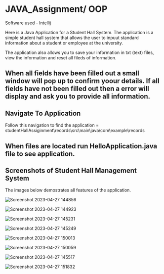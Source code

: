 # JAVA_Assignment/ OOP

Software used - Intellij

Here is a Java Application for a Student Hall System. The application is a simple student hall system that allows the user to inpuut standard information about a student or employee at the university. 

The application also allows you to save your information in txt (text) files, view the information and reset all fileds of information. 

When all fields have been filled out a small window will pop up to confirm yoour details. If all fields have not been filled out then a error will display and ask you to provide all information. 
--------------------------------------------------------------------------------------------------------------------------------------------------------------------------

Navigate To Application
-----------------------------------------------------------------------------------------------------------------------------------------------------------------------
Follow this navigation to find the application = studentHallAssiginment\records\src\main\java\com\example\records

When files are located run HelloApplication.java file to see application. 
--------------------------------------------------------------------------------------------------------------------------------------------------------------------------

Screenshots of Student Hall Management System
---------------------------------------------------------------------------------------------------------
The images below demostrates all features of the application.

![Screenshot 2023-04-27 144856](https://user-images.githubusercontent.com/92170983/234894223-bd3fa971-cbfe-48c9-bbd4-288f68034c86.png)

![Screenshot 2023-04-27 144923](https://user-images.githubusercontent.com/92170983/234894764-14cbcd86-b684-4ff2-af7f-2c3a47d723e1.png)

![Screenshot 2023-04-27 145231](https://user-images.githubusercontent.com/92170983/234895090-a48c2f38-9392-4cf2-aa1c-35ec889534a9.png)

![Screenshot 2023-04-27 145249](https://user-images.githubusercontent.com/92170983/234895153-406524fc-2446-42f0-827a-4e67b9e6bf8b.png)

![Screenshot 2023-04-27 150013](https://user-images.githubusercontent.com/92170983/234895502-b300006e-7ef2-4210-bdcc-4eb83bde7142.png)

![Screenshot 2023-04-27 150059](https://user-images.githubusercontent.com/92170983/234895573-10265aef-e523-405f-9d33-bf5bca0bb496.png)

![Screenshot 2023-04-27 145517](https://user-images.githubusercontent.com/92170983/234895726-de7301d3-f4f9-471f-b8d6-06a96e44d7f6.png)

![Screenshot 2023-04-27 151832](https://user-images.githubusercontent.com/92170983/234895881-dc30c33b-8952-48f7-9fbb-ed4996e6b1d7.png)
